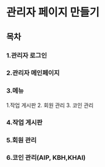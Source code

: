 # 관리자 페이지 만들기

## 목차
### 1.관리자 로그인
### 2.관리자 메인페이지
### 3.메뉴
  1.작업 게시판
  2. 회원 관리
  3. 코인 관리
### 4.작업 게시판
### 5.회원 관리
### 6.코인 관리(AIP, KBH,KHAI)
